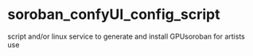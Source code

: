 # soroban_confyUI_config_script
script and/or linux service to generate and install GPUsoroban for artists use

